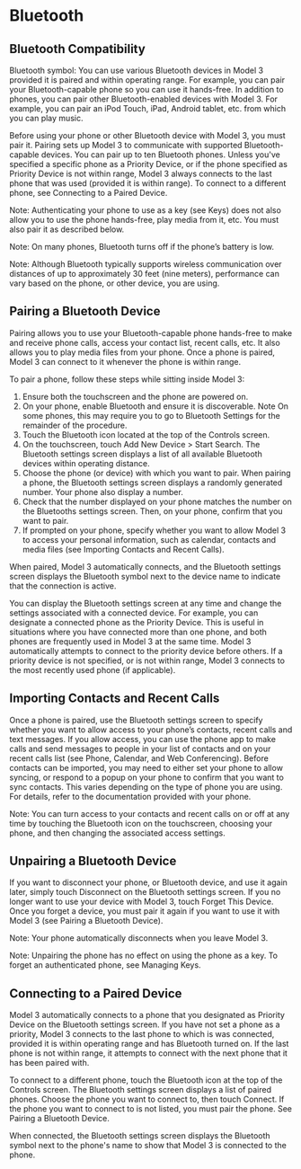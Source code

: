 # Bluetooth

## Bluetooth Compatibility

Bluetooth symbol: You can use various Bluetooth devices in Model 3 provided it is paired and within operating range. For example, you can pair your Bluetooth-capable phone so you can use it hands-free. In addition to phones, you can pair other Bluetooth-enabled devices with Model 3. For example, you can pair an iPod Touch, iPad, Android tablet, etc. from which you can play music.

Before using your phone or other Bluetooth device with Model 3, you must pair it. Pairing sets up Model 3 to communicate with supported Bluetooth-capable devices. You can pair up to ten Bluetooth phones. Unless you've specified a specific phone as a Priority Device, or if the phone specified as Priority Device is not within range, Model 3 always connects to the last phone that was used (provided it is within range). To connect to a different phone, see Connecting to a Paired Device.

Note: Authenticating your phone to use as a key (see Keys) does not also allow you to use the phone hands-free, play media from it, etc. You must also pair it as described below.

Note: On many phones, Bluetooth turns off if the phone’s battery is low.

Note: Although Bluetooth typically supports wireless communication over distances of up to approximately 30 feet (nine meters), performance can vary based on the phone, or other device, you are using.


## Pairing a Bluetooth Device

Pairing allows you to use your Bluetooth-capable phone hands-free to make and receive phone calls, access your contact list, recent calls, etc. It also allows you to play media files from your phone. Once a phone is paired, Model 3 can connect to it whenever the phone is within range.

To pair a phone, follow these steps while sitting inside Model 3:
1. Ensure both the touchscreen and the phone are powered on.
2. On your phone, enable Bluetooth and ensure it is discoverable.
Note
On some phones, this may require you to go to Bluetooth Settings for the remainder of the procedure.
3. Touch the Bluetooth icon located at the top of the Controls screen.
4. On the touchscreen, touch Add New Device > Start Search. The Bluetooth settings screen displays a list of all available Bluetooth devices within operating distance.
5. Choose the phone (or device) with which you want to pair. When pairing a phone, the Bluetooth settings screen displays a randomly generated number. Your phone also display a number.
6. Check that the number displayed on your phone matches the number on the Bluetooths settings screen. Then, on your phone, confirm that you want to pair.
7. If prompted on your phone, specify whether you want to allow Model 3 to access your personal information, such as calendar, contacts and media files (see Importing Contacts and Recent Calls).

When paired, Model 3 automatically connects, and the Bluetooth settings screen displays the Bluetooth symbol next to the device name to indicate that the connection is active.

You can display the Bluetooth settings screen at any time and change the settings associated with a connected device. For example, you can designate a connected phone as the Priority Device. This is useful in situations where you have connected more than one phone, and both phones are frequently used in Model 3 at the same time. Model 3 automatically attempts to connect to the priority device before others. If a priority device is not specified, or is not within range, Model 3 connects to the most recently used phone (if applicable).


## Importing Contacts and Recent Calls

Once a phone is paired, use the Bluetooth settings screen to specify whether you want to allow access to your phone’s contacts, recent calls and text messages. If you allow access, you can use the phone app to make calls and send messages to people in your list of contacts and on your recent calls list (see Phone, Calendar, and Web Conferencing). Before contacts can be imported, you may need to either set your phone to allow syncing, or respond to a popup on your phone to confirm that you want to sync contacts. This varies depending on the type of phone you are using. For details, refer to the documentation provided with your phone.

Note: You can turn access to your contacts and recent calls on or off at any time by touching the Bluetooth icon on the touchscreen, choosing your phone, and then changing the associated access settings.


## Unpairing a Bluetooth Device

If you want to disconnect your phone, or Bluetooth device, and use it again later, simply touch Disconnect on the Bluetooth settings screen. If you no longer want to use your device with Model 3, touch Forget This Device. Once you forget a device, you must pair it again if you want to use it with Model 3 (see Pairing a Bluetooth Device).

Note: Your phone automatically disconnects when you leave Model 3.

Note: Unpairing the phone has no effect on using the phone as a key. To forget an authenticated phone, see Managing Keys.


## Connecting to a Paired Device

Model 3 automatically connects to a phone that you designated as Priority Device on the Bluetooth settings screen. If you have not set a phone as a priority, Model 3 connects to the last phone to which is was connected, provided it is within operating range and has Bluetooth turned on. If the last phone is not within range, it attempts to connect with the next phone that it has been paired with.

To connect to a different phone, touch the Bluetooth icon at the top of the Controls screen. The Bluetooth settings screen displays a list of paired phones. Choose the phone you want to connect to, then touch Connect. If the phone you want to connect to is not listed, you must pair the phone. See Pairing a Bluetooth Device.

When connected, the Bluetooth settings screen displays the Bluetooth symbol next to the phone's name to show that Model 3 is connected to the phone.